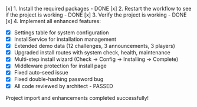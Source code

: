 [x] 1. Install the required packages - DONE
[x] 2. Restart the workflow to see if the project is working - DONE
[x] 3. Verify the project is working - DONE
[x] 4. Implement all enhanced features:
   - [x] Settings table for system configuration
   - [x] InstallService for installation management
   - [x] Extended demo data (12 challenges, 3 announcements, 3 players)
   - [x] Upgraded install routes with system check, health, maintenance
   - [x] Multi-step install wizard (Check → Config → Installing → Complete)
   - [x] Middleware protection for install page
   - [x] Fixed auto-seed issue
   - [x] Fixed double-hashing password bug
   - [x] All code reviewed by architect - PASSED

Project import and enhancements completed successfully!